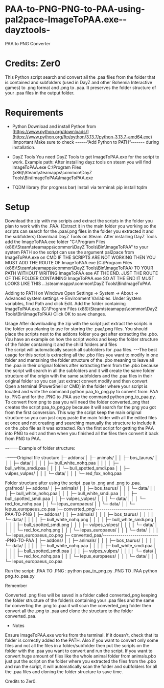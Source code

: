 # PAA-to-PNG-PNG-to-PAA-using-pal2pace-ImageToPAA.exe--dayztools-
PAA to PNG Converter

# Credits: Zer0

This Python script search and convert all the .paa files from the folder that is contained and subfolders (used in DayZ and other Bohemia Interactive games) to .png format and .png to .paa. It preserves the folder structure of your .paa files in the output folder.

# Requirements

- Python
Download and install Python from [https://www.python.org/downloads/](https://www.python.org/ftp/python/3.13.7/python-3.13.7-amd64.exe)
!Important Make sure to check ------“Add Python to PATH”------- during installation.

- DayZ Tools
You need DayZ Tools to get ImageToPAA.exe for the script to work.
Example path:
After installing dayz tools on steam you will find ImageToPAA.exe
C:\Program Files (x86)\Steam\steamapps\common\DayZ Tools\Bin\ImageToPAA\ImageToPAA.exe

- TQDM library (for progress bar)
Install via terminal:
pip install tqdm

# Setup
Download the zip with my scripts and extract the scripts in the folder you plan to work with the .PAA. (Extract it in the main folder you working so the scripts can search for the .paa/.png files in the folder you extracted it and the subfolders)
Download DayZ Tools on Steam.
After installing DayZ Tools add the ImageToPAA.exe folder "C:\Program Files (x86)\Steam\steamapps\common\DayZ Tools\Bin\ImageToPAA" to your system PATH so the script can use the argument pal2pace from ImageToPAA.exe on CMD
IF THE SCRIPTS ARE NOT WORKING THEN YOU MUST ADD THE ROUTE OF ImageToPAA.exe (C:\Program Files (x86)\Steam\steamapps\common\DayZ Tools\Bin\ImageToPAA) TO YOUR PATH WITHOUT WRITING ImageToPAA.exe AT THE END. JUST THE ROUTE OF THE FOLDER CONTAINING ImageToPAA.exe SO AT THE END IT MUST LOOKS LIKE THIS ...\steammapps\common\DayZ Tools\Bin\ImageToPAA

Adding to PATH on Windows
Open Settings → System → About → Advanced system settings → Environment Variables.
Under System variables, find Path and click Edit.
Add the folder containing ImageToPAA.exe. (C:\Program Files (x86)\Steam\steamapps\common\DayZ Tools\Bin\ImageToPAA)
Click OK to save changes.

Usage
After downloading the zip with the script just extract the scripts in the folder you planing to use for storing the .paa/.png files. You should place the scripts next to the addons folder you get after extracting the .pbo. You have an example on how the script works and keep the folder structure of the folder containing it and the child folders and files   
The script will automatically search all subfolders for .paa files. 
---The best usage for this script is extracting all the .pbo files you want to modify in one folder and mantaining the folder structure of the .pbo meaning to leave all the .paa in their original folders after extracting them from the .pbo because the script will search in all the subfolders and it will create the same folder structure of the origin with the same subfolders and the .paa files in their original folder so you can just extract convert modify and then convert 
Open a terminal (PowerShell or CMD) in the folder where your script is located and write the command python paa_to_png.py to convert from .PAA to .PNG and for the .PNG to .PAA use the command python png_to_paa.py. To convert from png to paa you will need the folder converted_png that creates the script paa_to_png.py because it will search for the png you got from the first conversion. This way the script keep the main original structure so you can just copy paste the main folder with all the edited files at once and not creating and searching manually the structure to include it on the .pbo file as it was extracted. Run the first script for getting the PAA into PNG to edit and then when you finished all the files then convert it back from PNG to PAA. 

-------Example of folder structure:

------Original file structure 
├─ addons/
│   ├─ animals/
│   │   ├─ bos_taurus/
│   │   │   ├─ data/
│   │   │   │   ├─ bull_white_nohq.paa
│   │   │   │   ├─ bull_white_smdi.paa
│   │   │   │   └─ bull_spotted_smdi.paa
│   │   ├─ vulpes_vulpes/
│   │   │   └─ data/
│   │   │       └─ red_fox_nohq.paa

Folder structure after using the script .paa to .png and .png to .paa.
grafmod/
├─ addons/
│   ├─ animals/
│   │   ├─ bos_taurus/
│   │   │   └─ data/
│   │   │       ├─ bull_white_nohq.paa
│   │   │       ├─ bull_white_smdi.paa
│   │   │       ├─ bull_spotted_smdi.paa
│   │   ├─ vulpes_vulpes/
│   │   │   └─ data/
│   │   │       └─ red_fox_nohq.paa
│   │   └─ lepus_europaeus/
│   │       └─ data/
│   │           └─ lepus_europaeus_co.paa
├─ converted_png/-----------------------------PAA-TO-PNG
│   ├─ addons/
│   │   ├─ animals/
│   │   │   ├─ bos_taurus/
│   │   │   │   └─ data/
│   │   │   │       ├─ bull_white_nohq.png
│   │   │   │       ├─ bull_white_smdi.png
│   │   │   │       ├─ bull_spotted_smdi.png
│   │   │   ├─ vulpes_vulpes/
│   │   │   │   └─ data/
│   │   │   │       └─ red_fox_nohq.png
│   │   │   └─ lepus_europaeus/
│   │   │       └─ data/
│   │   │           └─ lepus_europaeus_co.png
├─ converted_paa/-----------------------------PNG-TO-PAA
│   ├─ addons/
│   │   ├─ animals/
│   │   │   ├─ bos_taurus/
│   │   │   │   └─ data/
│   │   │   │       ├─ bull_white_nohq.paa
│   │   │   │       ├─ bull_white_smdi.paa
│   │   │   │       ├─ bull_spotted_smdi.paa
│   │   │   ├─ vulpes_vulpes/
│   │   │   │   └─ data/
│   │   │   │       └─ red_fox_nohq.paa
│   │   │   └─ lepus_europaeus/
│   │   │       └─ data/
│   │   │           └─ lepus_europaeus_co.paa


Run the script:
.PAA TO .PNG :
python paa_to_png.py
 .PNG TO .PAA
python png_to_paa.py

Remember

Converted .png files will be saved in a folder called converted_png keeping the folder structure of the folder/s containing your .paa files and the same for converting the .png to .paa it will scan the converted_png folder then convert all the .png to .paa and clone the structure to the folder converted_paa.

- Notes

Ensure ImageToPAA.exe works from the terminal. If it doesn't, check that its folder is correctly added to the PATH. Also if you want to convert only some files and not all the files in a folder/subfolder then put the scripts on the folder with the .paa you want to convert and run the script. If you want to convert huge amount of files like the whole animal folder from animals.pbo just put the script on the folder where you extracted the files from the .pbo and run the script, it will automatically scan the folder and subfolders for all the .paa files and cloning the folder structure to save time.

Credits to Zer0.
